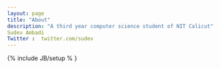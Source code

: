 ```yaml
---
layout: page
title: "About"
description: "A third year computer science student of NIT Calicut"
Sudev Ambadi 
Twitter :  twitter.com/sudev
---
```

{% include JB/setup % }
